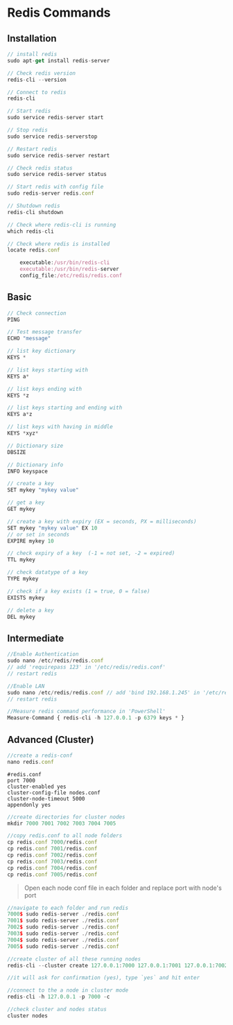 # Redis Commands

## Installation
```javascript
// install redis
sudo apt-get install redis-server
```

```javascript
// Check redis version
redis-cli --version
```

```javascript
// Connect to redis
redis-cli
```

```javascript
// Start redis
sudo service redis-server start
```

```javascript
// Stop redis
sudo service redis-serverstop
```

```javascript
// Restart redis
sudo service redis-server restart
```

```javascript
// Check redis status
sudo service redis-server status
```

```javascript
// Start redis with config file
sudo redis-server redis.conf
```

```javascript
// Shutdown redis
redis-cli shutdown
```

```javascript
// Check where redis-cli is running
which redis-cli
```

```javascript
// Check where redis is installed
locate redis.conf

    executable:/usr/bin/redis-cli
    executable:/usr/bin/redis-server
    config_file:/etc/redis/redis.conf
```


## Basic
```javascript
// Check connection
PING
```

```javascript
// Test message transfer
ECHO "message"
```

```javascript
// list key dictionary 
KEYS *
```

```javascript
// list keys starting with 
KEYS a*
```

```javascript
// list keys ending with 
KEYS *z
```

```javascript
// list keys starting and ending with 
KEYS a*z
```

```javascript
// list keys with having in middle
KEYS *xyz*
```

```javascript
// Dictionary size
DBSIZE
```

```javascript
// Dictionary info
INFO keyspace
```

```javascript
// create a key 
SET mykey "mykey value"
```

```javascript
// get a key
GET mykey
```

```javascript
// create a key with expiry (EX = seconds, PX = milliseconds)
SET mykey "mykey value" EX 10
// or set in seconds
EXPIRE mykey 10
```

```javascript
// check expiry of a key  (-1 = not set, -2 = expired)
TTL mykey
```

```javascript
// check datatype of a key
TYPE mykey
```

```javascript
// check if a key exists (1 = true, 0 = false)
EXISTS mykey
```

```javascript
// delete a key
DEL mykey
```


## Intermediate
```javascript
//Enable Authentication
sudo nano /etc/redis/redis.conf 
// add 'requirepass 123' in '/etc/redis/redis.conf'
// restart redis
```

```javascript
//Enable LAN
sudo nano /etc/redis/redis.conf // add 'bind 192.168.1.245' in '/etc/redis/redis.conf'
// restart redis
```

```javascript
//Measure redis command performance in 'PowerShell'
Measure-Command { redis-cli -h 127.0.0.1 -p 6379 keys * }
```

## Advanced (Cluster)

```javascript
//create a redis-conf
nano redis.conf
```

```properties
#redis.conf
port 7000
cluster-enabled yes
cluster-config-file nodes.conf
cluster-node-timeout 5000
appendonly yes
```

```javascript
//create directories for cluster nodes
mkdir 7000 7001 7002 7003 7004 7005
```

```javascript
//copy redis.conf to all node folders
cp redis.conf 7000/redis.conf
cp redis.conf 7001/redis.conf
cp redis.conf 7002/redis.conf
cp redis.conf 7003/redis.conf
cp redis.conf 7004/redis.conf
cp redis.conf 7005/redis.conf
```
> Open each node conf file in each folder and replace port with node's port

```javascript
//navigate to each folder and run redis
7000$ sudo redis-server ./redis.conf
7001$ sudo redis-server ./redis.conf
7002$ sudo redis-server ./redis.conf
7003$ sudo redis-server ./redis.conf
7004$ sudo redis-server ./redis.conf
7005$ sudo redis-server ./redis.conf
```

```javascript
//create cluster of all these running nodes
redis-cli --cluster create 127.0.0.1:7000 127.0.0.1:7001 127.0.0.1:7002 127.0.0.1:7003 127.0.0.1:7004 127.0.0.1:7005 --cluster-replicas 1

//it will ask for confirmation (yes), type `yes` and hit enter
```

```js
//connect to the a node in cluster mode
redis-cli -h 127.0.0.1 -p 7000 -c
```

```js
//check cluster and nodes status
cluster nodes
```
